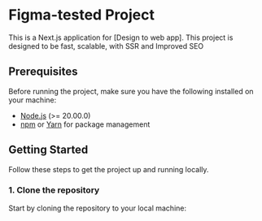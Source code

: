 # Figma-tested Project

This is a Next.js application for [Design to web app]. This project is designed to be fast, scalable, with SSR and Improved SEO

## Prerequisites

Before running the project, make sure you have the following installed on your machine:

- [Node.js](https://nodejs.org/en/) (>= 20.00.0)
- [npm](https://npmjs.com) or [Yarn](https://yarnpkg.com/) for package management

## Getting Started

Follow these steps to get the project up and running locally.

### 1. Clone the repository

Start by cloning the repository to your local machine:
